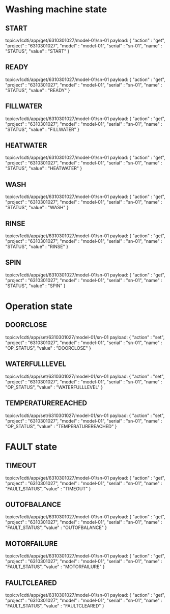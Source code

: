 # Washing machine state

## START
topic:v1cdti/app/get/6310301027/model-01/sn-01
payload: {
    "action"    :   "get",
    "project"   :   "6310301027",
    "model"     :   "model-01",
    "serial"    :   "sn-01",
    "name"      :   "STATUS",
    "value"     :   "START"
}

## READY
topic:v1cdti/app/get/6310301027/model-01/sn-01
payload: {
    "action"    :   "get",
    "project"   :   "6310301027",
    "model"     :   "model-01",
    "serial"    :   "sn-01",
    "name"      :   "STATUS",
    "value"     :   "READY"
}

## FILLWATER
topic:v1cdti/app/get/6310301027/model-01/sn-01
payload: {
    "action"    :   "get",
    "project"   :   "6310301027",
    "model"     :   "model-01",
    "serial"    :   "sn-01",
    "name"      :   "STATUS",
    "value"     :   "FILLWATER"
}

## HEATWATER
topic:v1cdti/app/get/6310301027/model-01/sn-01
payload: {
    "action"    :   "get",
    "project"   :   "6310301027",
    "model"     :   "model-01",
    "serial"    :   "sn-01",
    "name"      :   "STATUS",
    "value"     :   "HEATWATER"
}

## WASH
topic:v1cdti/app/get/6310301027/model-01/sn-01
payload: {
    "action"    :   "get",
    "project"   :   "6310301027",
    "model"     :   "model-01",
    "serial"    :   "sn-01",
    "name"      :   "STATUS",
    "value"     :   "WASH"
}

## RINSE
topic:v1cdti/app/get/6310301027/model-01/sn-01
payload: {
    "action"    :   "get",
    "project"   :   "6310301027",
    "model"     :   "model-01",
    "serial"    :   "sn-01",
    "name"      :   "STATUS",
    "value"     :   "RINSE"
}

## SPIN
topic:v1cdti/app/get/6310301027/model-01/sn-01
payload: {
    "action"    :   "get",
    "project"   :   "6310301027",
    "model"     :   "model-01",
    "serial"    :   "sn-01",
    "name"      :   "STATUS",
    "value"     :   "SPIN"
}

# Operation state

## DOORCLOSE
topic:v1cdti/app/set/6310301027/model-01/sn-01
payload: {
    "action"    :   "set",
    "project"   :   "6310301027",
    "model"     :   "model-01",
    "serial"    :   "sn-01",
    "name"      :   "OP_STATUS",
    "value"     :   "DOORCLOSE"
}

## WATERFULLLEVEL
topic:v1cdti/app/set/6310301027/model-01/sn-01
payload: {
    "action"    :   "set",
    "project"   :   "6310301027",
    "model"     :   "model-01",
    "serial"    :   "sn-01",
    "name"      :   "OP_STATUS",
    "value"     :   "WATERFULLLEVEL"
}

## TEMPERATUREREACHED
topic:v1cdti/app/set/6310301027/model-01/sn-01
payload: {
    "action"    :   "set",
    "project"   :   "6310301027",
    "model"     :   "model-01",
    "serial"    :   "sn-01",
    "name"      :   "OP_STATUS",
    "value"     :   "TEMPERATUREREACHED"
}


# FAULT state

## TIMEOUT
topic:v1cdti/app/get/6310301027/model-01/sn-01
payload: {
    "action"    :   "get",
    "project"   :   "6310301027",
    "model"     :   "model-01",
    "serial"    :   "sn-01",
    "name"      :   "FAULT_STATUS",
    "value"     :   "TIMEOUT"
}

## OUTOFBALANCE
topic:v1cdti/app/get/6310301027/model-01/sn-01
payload: {
    "action"    :   "get",
    "project"   :   "6310301027",
    "model"     :   "model-01",
    "serial"    :   "sn-01",
    "name"      :   "FAULT_STATUS",
    "value"     :   "OUTOFBALANCE"
}

## MOTORFAILURE
topic:v1cdti/app/get/6310301027/model-01/sn-01
payload: {
    "action"    :   "get",
    "project"   :   "6310301027",
    "model"     :   "model-01",
    "serial"    :   "sn-01",
    "name"      :   "FAULT_STATUS",
    "value"     :   "MOTORFAILURE"
}

## FAULTCLEARED
topic:v1cdti/app/get/6310301027/model-01/sn-01
payload: {
    "action"    :   "get",
    "project"   :   "6310301027",
    "model"     :   "model-01",
    "serial"    :   "sn-01",
    "name"      :   "FAULT_STATUS",
    "value"     :   "FAULTCLEARED"
}
